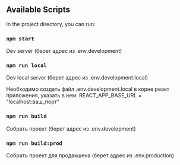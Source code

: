## Available Scripts

In the project directory, you can run:

### `npm start`

Dev server (берет адрес из .env.development)

### `npm run local`

Dev local server (берет адрес из .env.development.local)

Необходимо создать файл .env.development.local в корне реакт приложения, указать в нем:
REACT_APP_BASE_URL = "localhost:ваш_порт"

### `npm run build`

Собрать проект (берет адрес из .env.development)

### `npm run build:prod`

Собрать проект для продакшена (берет адрес из .env.production)
